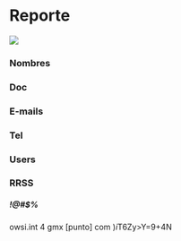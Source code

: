 # Reporte
![](https://i.imgur.com/pBeXok7.png)

### Nombres

### Doc

### E-mails

### Tel

### Users

### RRSS



##### !@#$%
owsi.int 4 gmx [punto] com
$)i$T6Zy>Y=9+4N
